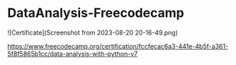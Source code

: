 # DataAnalysis-Freecodecamp
![Certificate](Screenshot from 2023-08-20 20-16-49.png)

https://www.freecodecamp.org/certification/fccfecac6a3-441e-4b5f-a361-5f8f5865b1cc/data-analysis-with-python-v7
